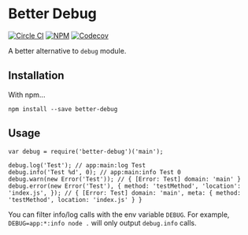 # Better Debug
[![Circle CI](https://img.shields.io/circleci/project/louy/better-debug.svg)](https://circleci.com/gh/louy/better-debug)
[![NPM](https://img.shields.io/npm/v/better-debug.svg)](https://www.npmjs.com/package/better-debug)
[![Codecov](https://img.shields.io/codecov/c/github/louy/better-debug.svg)](https://codecov.io/github/louy/better-debug/)

A better alternative to `debug` module.

## Installation

With npm...

`npm install --save better-debug`

## Usage

    var debug = require('better-debug')('main');

    debug.log('Test'); // app:main:log Test
    debug.info('Test %d', 0); // app:main:info Test 0
    debug.warn(new Error('Test')); // { [Error: Test] domain: 'main' }
    debug.error(new Error('Test'), { method: 'testMethod', 'location': 'index.js', }); // { [Error: Test] domain: 'main', meta: { method: 'testMethod', location: 'index.js' } }

You can filter info/log calls with the env variable `DEBUG`.
For example, `DEBUG=app:*:info node .` will only output `debug.info` calls.
